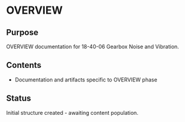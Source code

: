# OVERVIEW

## Purpose
OVERVIEW documentation for 18-40-06 Gearbox Noise and Vibration.

## Contents
- Documentation and artifacts specific to OVERVIEW phase

## Status
Initial structure created - awaiting content population.

